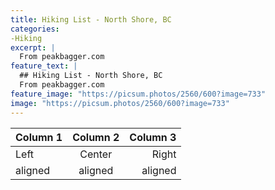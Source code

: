 ```yaml
---
title: Hiking List - North Shore, BC
categories:
-Hiking
excerpt: |
  From peakbagger.com
feature_text: |
  ## Hiking List - North Shore, BC
  From peakbagger.com
feature_image: "https://picsum.photos/2560/600?image=733"
image: "https://picsum.photos/2560/600?image=733"
---
```


| Column 1 | Column 2 | Column 3 |
|----------|:--------:|---------:|
| Left     | Center   | Right    |
| aligned  | aligned  | aligned  |
